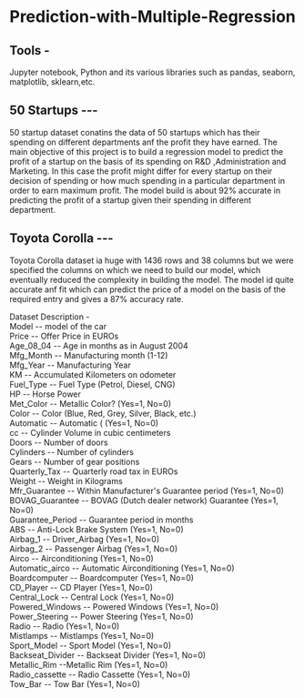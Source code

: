 
# Prediction-with-Multiple-Regression

## Tools - 
Jupyter notebook,
Python and its various libraries such as pandas, seaborn, matplotlib, sklearn,etc.

## 50 Startups ---
50 startup dataset conatins the data of 50 startups which has their spending on different departments anf the profit they have earned.
The main objective of this project is to build a regression model to predict the profit of a startup on the basis of its spending on R&D ,Administration  and Marketing.
In this case the profit might differ for every startup on their decision of spending or how much spending in a particular department in order to earn maximum profit.
The model build is about 92% accurate in predicting the profit of a startup given their spending in different department.

## Toyota Corolla ---
Toyota Corolla dataset ia huge with 1436 rows and 38 columns but we were specified the columns on which we need to build our model, which eventually reduced the complexity in building the model. The model id quite accurate anf fit which can predict the price of a model on the basis of the required entry and gives a 87% accuracy rate.

Dataset Description -                                                                                                                                                                     
Model -- model of the car                                                                                                                                                                 
Price  -- Offer Price in EUROs	                                                                                                                                                          
Age_08_04 -- Age in months as in August 2004                                                                                                                                             
Mfg_Month -- Manufacturing month (1-12)	                                                                                                                                                  
Mfg_Year	-- Manufacturing Year                                                                                                                                                           
KM -- Accumulated Kilometers on odometer                                                                                                                                                  
Fuel_Type	 -- Fuel Type (Petrol, Diesel, CNG)                                                                                                                                             
HP -- Horse Power                                                                                                                                                                     
Met_Color	 -- Metallic Color?  (Yes=1, No=0)                                                                                                                                              
Color -- Color (Blue, Red, Grey, Silver, Black, etc.)                                                                                                                                     
Automatic	-- Automatic ( (Yes=1, No=0)                                                                                                                                                    
cc -- Cylinder Volume in cubic centimeters                                                                                                                                                
Doors -- Number of doors                                                                                                                                                                  
Cylinders	-- Number of cylinders                                                                                                                                                          
Gears -- Number of gear positions                                                                                                                                                         
Quarterly_Tax -- Quarterly road tax in EUROs                                                                                                                                              
Weight -- Weight in Kilograms                                                                                                                                                             
Mfr_Guarantee -- Within Manufacturer's Guarantee period  (Yes=1, No=0)                                                                                                                    
BOVAG_Guarantee -- BOVAG (Dutch dealer network) Guarantee  (Yes=1, No=0)                                                                                                                  
Guarantee_Period -- 	Guarantee period in months                                                                                                                                          
ABS -- Anti-Lock Brake System (Yes=1, No=0)                                                                                                                                               
Airbag_1 -- Driver_Airbag  (Yes=1, No=0)                                                                                                                                                  
Airbag_2 -- Passenger Airbag  (Yes=1, No=0)                                                                                                                                               
Airco -- Airconditioning  (Yes=1, No=0)                                                                                                                                                   
Automatic_airco -- Automatic Airconditioning  (Yes=1, No=0)                                                                                                                               
Boardcomputer -- Boardcomputer  (Yes=1, No=0)                                                                                                                                             
CD_Player -- CD Player  (Yes=1, No=0)                                                                                                                                                     
Central_Lock -- Central Lock  (Yes=1, No=0)                                                                                                                                               
Powered_Windows -- Powered Windows  (Yes=1, No=0)                                                                                                                                         
Power_Steering -- Power Steering  (Yes=1, No=0)                                                                                                                                           
Radio -- Radio  (Yes=1, No=0)                                                                                                                                                             
Mistlamps	-- Mistlamps  (Yes=1, No=0)                                                                                                                                                     
Sport_Model -- Sport Model  (Yes=1, No=0)                                                                                                                                                 
Backseat_Divider -- Backseat Divider  (Yes=1, No=0)                                                                                                                                       
Metallic_Rim --Metallic Rim  (Yes=1, No=0)                                                                                                                                                
Radio_cassette -- Radio Cassette  (Yes=1, No=0)                                                                                                                                           
Tow_Bar -- Tow Bar  (Yes=1, No=0)                                                                                                                                                         



